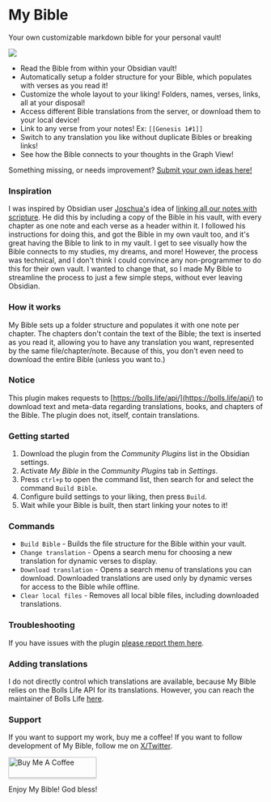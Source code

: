 # My Bible
Your own customizable markdown bible for your personal vault!

![](https://github.com/GsLogiMaker/my-bible-obsidian-plugin/blob/444be699b5a81baddc5453856fc5da9fdadfce02/example.gif)

- Read the Bible from within your Obsidian vault!
- Automatically setup a folder structure for your Bible, which populates with verses as you read it!
- Customize the whole layout to your liking! Folders, names, verses, links, all at your disposal!
- Access different Bible translations from the server, or download them to your local device!
- Link to any verse from your notes! Ex: `[[Genesis 1#1]]`
- Switch to any translation you like without duplicate Bibles or breaking links!
- See how the Bible connects to your thoughts in the Graph View!

Something missing, or needs improvement? [Submit your own ideas here!](https://github.com/GsLogiMaker/my-bible-obsidian-plugin/issues/new)

### Inspiration
I was inspired by Obsidian user [Joschua's](https://joschua.io/) idea of [linking all our notes with scripture](https://notes.joschua.io/60+Outputs/62+Projects/Bible+Study+Kit/Connecting+makes+you+engage+Scripture). He did this by including a copy of the Bible in his vault, with every chapter as one note and each verse as a header within it. I followed his instructions for doing this, and got the Bible in my own vault too, and it's great having the Bible to link to in my vault. I get to see visually how the Bible connects to my studies, my dreams, and more! However, the process was technical, and I don't think I could convince any non-programmer to do this for their own vault. I wanted to change that, so I made My Bible to streamline the process to just a few simple steps, without ever leaving Obsidian.

### How it works
My Bible sets up a folder structure and populates it with one note per chapter. The chapters don't contain the text of the Bible; the text is inserted as you read it, allowing you to have any translation you want, represented by the same file/chapter/note. Because of this, you don't even need to download the entire Bible (unless you want to.)

### Notice
This plugin makes requests to [https://bolls.life/api/](https://bolls.life/api/) to download text and meta-data regarding translations, books, and chapters of the Bible. The plugin does not, itself, contain translations.

### Getting started
1. Download the plugin from the *Community Plugins* list in the Obsidian settings.
2. Activate *My Bible* in the *Community Plugins* tab in *Settings*.
3. Press `ctrl+p` to open the command list, then search for and select the command `Build Bible`.
4. Configure build settings to your liking, then press `Build`.
5. Wait while your Bible is built, then start linking your notes to it!

### Commands
* `Build Bible` - Builds the file structure for the Bible within your vault.
* `Change translation` - Opens a search menu for choosing a new translation for dynamic verses to display.
* `Download translation` - Opens a search menu of translations you can download. Downloaded translations are used only by dynamic verses for access to the Bible while offline.
* `Clear local files` - Removes all local bible files, including downloaded translations.

### Troubleshooting
If you have issues with the plugin [please report them here](https://github.com/GsLogiMaker/my-bible-obsidian-plugin/issues/new).

### Adding translations
I do not directly control which translations are available, because My Bible relies on the Bolls Life API for its translations. However, you can reach the maintainer of Bolls Life [here](https://bolls.life/api/#contact_me).

### Support
If you want to support my work, buy me a coffee! If you want to follow development of My Bible, follow me on [X/Twitter](https://twitter.com/GsLogiMaker).

<a href="https://www.buymeacoffee.com/gslogimake0" target="_blank"><img src="https://www.buymeacoffee.com/assets/img/custom_images/orange_img.png" alt="Buy Me A Coffee" style="height: 41px !important;width: 174px !important;box-shadow: 0px 3px 2px 0px rgba(190, 190, 190, 0.5) !important;-webkit-box-shadow: 0px 3px 2px 0px rgba(190, 190, 190, 0.5) !important;" ></a>

Enjoy My Bible! God bless!

